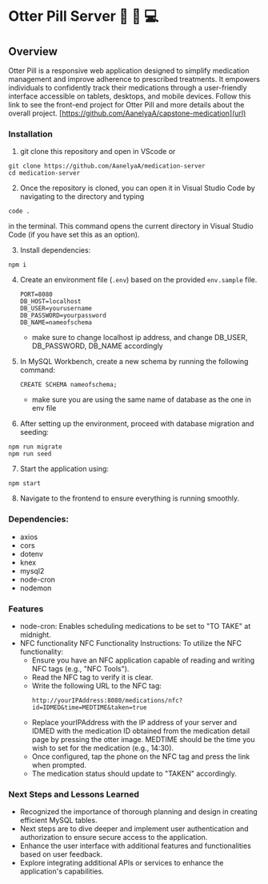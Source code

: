 # Otter Pill Server  :otter: :pill: 💻

## Overview

Otter Pill is a responsive web application designed to simplify medication management and improve adherence to prescribed treatments. It empowers individuals to confidently track their medications through a user-friendly interface accessible on tablets, desktops, and mobile devices.
Follow this link to see the front-end project for Otter Pill and more details about the overall project.
[https://github.com/AanelyaA/capstone-medication](url)

### Installation

1.  git clone this repository and open in VScode or

```
git clone https://github.com/AanelyaA/medication-server
cd medication-server
```

2.  Once the repository is cloned, you can open it in Visual Studio Code by navigating to the directory and typing
```
code .
````
in the terminal. This command opens the current directory in Visual Studio Code (if you have set this as an option).


3. Install dependencies:
```
npm i
```

4. Create an environment file (`.env`) based on the provided `env.sample` file.

    ```
    PORT=8080
    DB_HOST=localhost
    DB_USER=yourusername
    DB_PASSWORD=yourpassword
    DB_NAME=nameofschema
    ```
    - make sure to change localhost ip address, and change DB_USER, DB_PASSWORD, DB_NAME accordingly


5. In MySQL Workbench, create a new schema by running the following command:

    ```
    CREATE SCHEMA nameofschema;
    ```
    - make sure you are using the same name of database as the one in env file


6. After setting up the environment, proceed with database migration and seeding:

```
npm run migrate
npm run seed
```

7. Start the application using:
```
npm start
```

8. Navigate to the frontend to ensure everything is running smoothly.


### Dependencies:

- axios
- cors
- dotenv
- knex
- mysql2
- node-cron
- nodemon


### Features

- node-cron: Enables scheduling medications to be set to "TO TAKE" at midnight.
- NFC functionality
 NFC Functionality Instructions:
   To utilize the NFC functionality:
    - Ensure you have an NFC application capable of reading and writing NFC tags (e.g., "NFC Tools").
    - Read the NFC tag to verify it is clear.
    - Write the following URL to the NFC tag:
      ```
      http://yourIPAddress:8080/medications/nfc?id=IDMED&time=MEDTIME&taken=true
    - Replace yourIPAddress with the IP address of your server and IDMED with the medication ID obtained from the medication detail page by pressing the otter image. MEDTIME should be the time you wish to set for the medication (e.g., 14:30).
    - Once configured, tap the phone on the NFC tag and press the link when prompted.
    - The medication status should update to "TAKEN" accordingly.


### Next Steps and Lessons Learned

- Recognized the importance of thorough planning and design in creating efficient MySQL tables.
- Next steps are to dive deeper and implement user authentication and authorization to ensure secure access to the application.
- Enhance the user interface with additional features and functionalities based on user feedback.
- Explore integrating additional APIs or services to enhance the application's capabilities.
